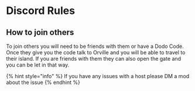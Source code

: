 # Discord Rules

## How to join others

To join others you will need to be friends with them or have a Dodo Code. Once they give you the code talk to Orville and you will be able to travel to their island. If you are friends with them they can also open the gate and you can be let in that way.

{% hint style="info" %}
If you have any issues with a host please DM a mod about the issue 
{% endhint %}



